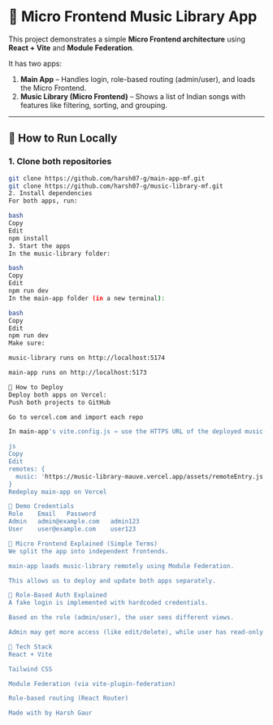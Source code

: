 # 🎵 Micro Frontend Music Library App

This project demonstrates a simple **Micro Frontend architecture** using **React + Vite** and **Module Federation**.

It has two apps:

1. **Main App** – Handles login, role-based routing (admin/user), and loads the Micro Frontend.
2. **Music Library (Micro Frontend)** – Shows a list of Indian songs with features like filtering, sorting, and grouping.

---

## 🔧 How to Run Locally

### 1. Clone both repositories

```bash
git clone https://github.com/harsh07-g/main-app-mf.git
git clone https://github.com/harsh07-g/music-library-mf.git
2. Install dependencies
For both apps, run:

bash
Copy
Edit
npm install
3. Start the apps
In the music-library folder:

bash
Copy
Edit
npm run dev
In the main-app folder (in a new terminal):

bash
Copy
Edit
npm run dev
Make sure:

music-library runs on http://localhost:5174

main-app runs on http://localhost:5173

🚀 How to Deploy
Deploy both apps on Vercel:
Push both projects to GitHub

Go to vercel.com and import each repo

In main-app's vite.config.js → use the HTTPS URL of the deployed music-library:

js
Copy
Edit
remotes: {
  music: 'https://music-library-mauve.vercel.app/assets/remoteEntry.js'
}
Redeploy main-app on Vercel

🔐 Demo Credentials
Role	Email	Password
Admin	admin@example.com	admin123
User	user@example.com	user123

🧩 Micro Frontend Explained (Simple Terms)
We split the app into independent frontends.

main-app loads music-library remotely using Module Federation.

This allows us to deploy and update both apps separately.

🔑 Role-Based Auth Explained
A fake login is implemented with hardcoded credentials.

Based on the role (admin/user), the user sees different views.

Admin may get more access (like edit/delete), while user has read-only access.

📁 Tech Stack
React + Vite

Tailwind CSS

Module Federation (via vite-plugin-federation)

Role-based routing (React Router)

Made with by Harsh Gaur
